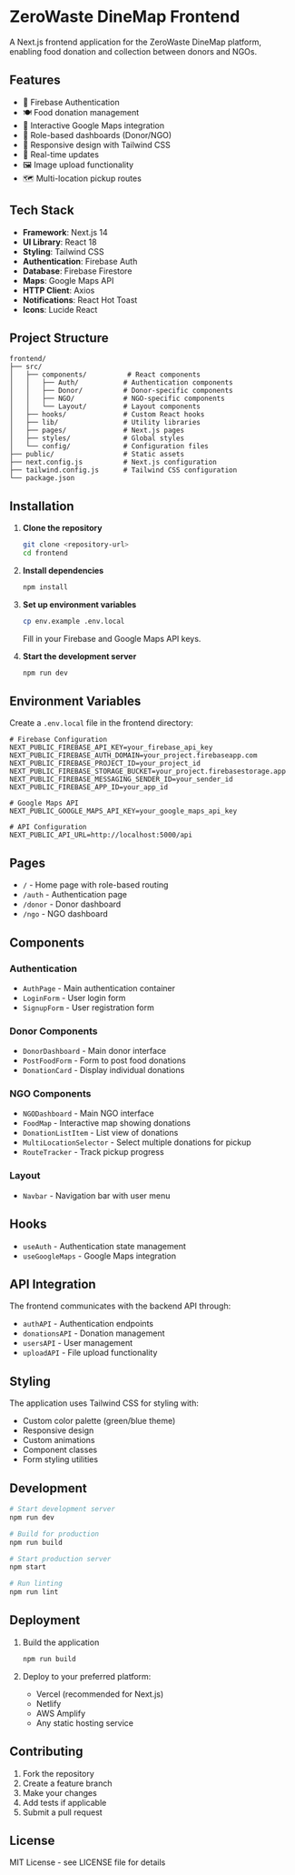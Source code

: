 # ZeroWaste DineMap Frontend

A Next.js frontend application for the ZeroWaste DineMap platform, enabling food donation and collection between donors and NGOs.

## Features

- 🔐 Firebase Authentication
- 🍽️ Food donation management
- 📍 Interactive Google Maps integration
- 👥 Role-based dashboards (Donor/NGO)
- 📱 Responsive design with Tailwind CSS
- 🚀 Real-time updates
- 🖼️ Image upload functionality
- 🗺️ Multi-location pickup routes

## Tech Stack

- **Framework**: Next.js 14
- **UI Library**: React 18
- **Styling**: Tailwind CSS
- **Authentication**: Firebase Auth
- **Database**: Firebase Firestore
- **Maps**: Google Maps API
- **HTTP Client**: Axios
- **Notifications**: React Hot Toast
- **Icons**: Lucide React

## Project Structure

```
frontend/
├── src/
│   ├── components/          # React components
│   │   ├── Auth/           # Authentication components
│   │   ├── Donor/          # Donor-specific components
│   │   ├── NGO/            # NGO-specific components
│   │   └── Layout/         # Layout components
│   ├── hooks/              # Custom React hooks
│   ├── lib/                # Utility libraries
│   ├── pages/              # Next.js pages
│   ├── styles/             # Global styles
│   └── config/             # Configuration files
├── public/                 # Static assets
├── next.config.js          # Next.js configuration
├── tailwind.config.js      # Tailwind CSS configuration
└── package.json
```

## Installation

1. **Clone the repository**
   ```bash
   git clone <repository-url>
   cd frontend
   ```

2. **Install dependencies**
   ```bash
   npm install
   ```

3. **Set up environment variables**
   ```bash
   cp env.example .env.local
   ```
   
   Fill in your Firebase and Google Maps API keys.

4. **Start the development server**
   ```bash
   npm run dev
   ```

## Environment Variables

Create a `.env.local` file in the frontend directory:

```env
# Firebase Configuration
NEXT_PUBLIC_FIREBASE_API_KEY=your_firebase_api_key
NEXT_PUBLIC_FIREBASE_AUTH_DOMAIN=your_project.firebaseapp.com
NEXT_PUBLIC_FIREBASE_PROJECT_ID=your_project_id
NEXT_PUBLIC_FIREBASE_STORAGE_BUCKET=your_project.firebasestorage.app
NEXT_PUBLIC_FIREBASE_MESSAGING_SENDER_ID=your_sender_id
NEXT_PUBLIC_FIREBASE_APP_ID=your_app_id

# Google Maps API
NEXT_PUBLIC_GOOGLE_MAPS_API_KEY=your_google_maps_api_key

# API Configuration
NEXT_PUBLIC_API_URL=http://localhost:5000/api
```

## Pages

- `/` - Home page with role-based routing
- `/auth` - Authentication page
- `/donor` - Donor dashboard
- `/ngo` - NGO dashboard

## Components

### Authentication
- `AuthPage` - Main authentication container
- `LoginForm` - User login form
- `SignupForm` - User registration form

### Donor Components
- `DonorDashboard` - Main donor interface
- `PostFoodForm` - Form to post food donations
- `DonationCard` - Display individual donations

### NGO Components
- `NGODashboard` - Main NGO interface
- `FoodMap` - Interactive map showing donations
- `DonationListItem` - List view of donations
- `MultiLocationSelector` - Select multiple donations for pickup
- `RouteTracker` - Track pickup progress

### Layout
- `Navbar` - Navigation bar with user menu

## Hooks

- `useAuth` - Authentication state management
- `useGoogleMaps` - Google Maps integration

## API Integration

The frontend communicates with the backend API through:

- `authAPI` - Authentication endpoints
- `donationsAPI` - Donation management
- `usersAPI` - User management
- `uploadAPI` - File upload functionality

## Styling

The application uses Tailwind CSS for styling with:

- Custom color palette (green/blue theme)
- Responsive design
- Custom animations
- Component classes
- Form styling utilities

## Development

```bash
# Start development server
npm run dev

# Build for production
npm run build

# Start production server
npm start

# Run linting
npm run lint
```

## Deployment

1. Build the application
   ```bash
   npm run build
   ```

2. Deploy to your preferred platform:
   - Vercel (recommended for Next.js)
   - Netlify
   - AWS Amplify
   - Any static hosting service

## Contributing

1. Fork the repository
2. Create a feature branch
3. Make your changes
4. Add tests if applicable
5. Submit a pull request

## License

MIT License - see LICENSE file for details
